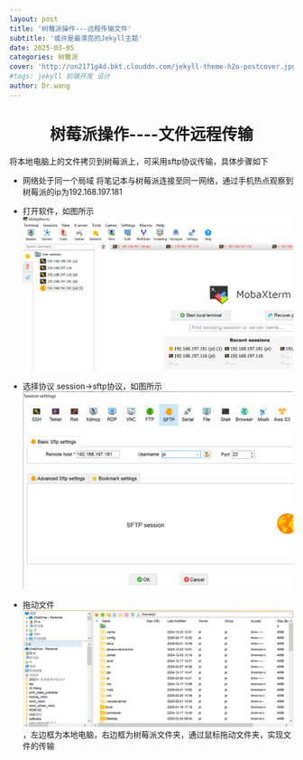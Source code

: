 ```yaml
---
layout: post
title: '树莓派操作---远程传输文件'
subtitle: '或许是最漂亮的Jekyll主题'
date: 2025-03-05
categories: 树莓派
cover: 'http://on2171g4d.bkt.clouddn.com/jekyll-theme-h2o-postcover.jpg'
#tags: jekyll 前端开发 设计
author: Dr.wang
---
```

# <center>树莓派操作----文件远程传输
将本地电脑上的文件拷贝到树莓派上，可采用sftp协议传输，具体步骤如下
- 网络处于同一个局域
  将笔记本与树莓派连接至同一网络，通过手机热点观察到树莓派的ip为192.168.197.181
- 打开软件，如图所示![alt text](/assets/images/image-15.png)

- 选择协议
 session->sftp协议，如图所示![alt text](/assets/images/image-13.png)
- 拖动文件
 ![alt text](/assets/images/image-14.png)，左边框为本地电脑，右边框为树莓派文件夹，通过鼠标拖动文件夹，实现文件的传输
  
